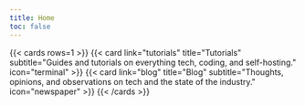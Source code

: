 ```yaml
---
title: Home
toc: false
---
```


{{< cards rows=1 >}}
    {{< card link="tutorials" title="Tutorials" subtitle="Guides and tutorials on everything tech, coding, and self-hosting." icon="terminal" >}}
    {{< card link="blog" title="Blog" subtitle="Thoughts, opinions, and observations on tech and the state of the industry." icon="newspaper" >}}
{{< /cards >}}
